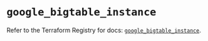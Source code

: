# `google_bigtable_instance`

Refer to the Terraform Registry for docs: [`google_bigtable_instance`](https://registry.terraform.io/providers/hashicorp/google/6.18.1/docs/resources/bigtable_instance).

